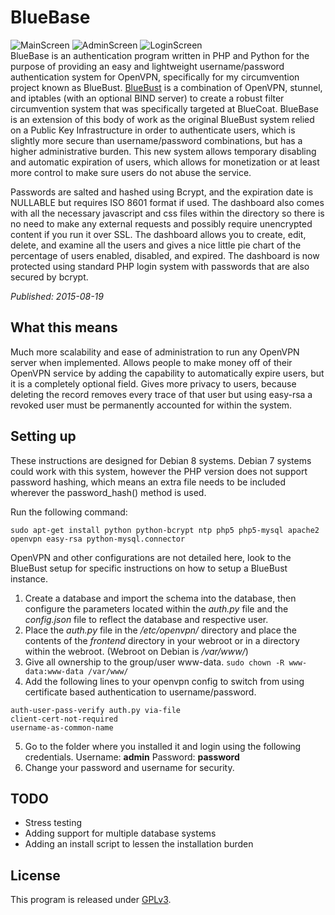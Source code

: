 # BlueBase
![MainScreen](https://lizard.company/images/bluebase1.png)
![AdminScreen](https://lizard.company/images/bluebase3.png)
![LoginScreen](https://lizard.company/images/bluebase2.png)  
BlueBase is an authentication program written in PHP and Python for the purpose of providing an easy and lightweight username/password authentication system for OpenVPN, specifically for my circumvention project known as BlueBust. [BlueBust](https://lizard.company/boards/lcrad/2-bluebust-setup) is a combination of OpenVPN, stunnel, and iptables (with an optional BIND server) to create a robust filter circumvention system that was specifically targeted at BlueCoat. BlueBase is an extension of this body of work as the original BlueBust system relied on a Public Key Infrastructure in order to authenticate users, which is slightly more secure than username/password combinations, but has a higher administrative burden. This new system allows temporary disabling and automatic expiration of users, which allows for monetization or at least more control to make sure users do not abuse the service.

Passwords are salted and hashed using Bcrypt, and the expiration date is NULLABLE but requires ISO 8601 format if used. The dashboard also comes with all the necessary javascript and css files within the directory so there is no need to make any external requests and possibly require unencrypted content if you run it over SSL. The dashboard allows you to create, edit, delete, and examine all the users and gives a nice little pie chart of the percentage of users enabled, disabled, and expired. The dashboard is now protected using standard PHP login system with passwords that are also secured by bcrypt.

*Published: 2015-08-19*

## What this means

Much more scalability and ease of administration to run any OpenVPN server when implemented. Allows people to make money off of their OpenVPN service by adding the capability to automatically expire users, but it is a completely optional field. Gives more privacy to users, because deleting the record removes every trace of that user but using easy-rsa a revoked user must be permanently accounted for within the system.

## Setting up

These instructions are designed for Debian 8 systems. Debian 7 systems could work with this system, however the PHP version does not support password hashing, which means an extra file needs to be included wherever the password_hash() method is used.

Run the following command:

`sudo apt-get install python python-bcrypt ntp php5 php5-mysql apache2 openvpn easy-rsa python-mysql.connector`

OpenVPN and other configurations are not detailed here, look to the BlueBust setup for specific instructions on how to setup a BlueBust instance.

1. Create a database and import the schema into the database, then configure the parameters located within the *auth.py* file and the *config.json* file to reflect the database and respective user.
2. Place the *auth.py* file in the */etc/openvpn/* directory and place the contents of the *frontend* directory in your webroot or in a directory within the webroot. (Webroot on Debian is */var/www/*)
3. Give all ownership to the group/user www-data. `sudo chown -R www-data:www-data /var/www/`
4. Add the following lines to your openvpn config to switch from using certificate based authentication to username/password.
```
auth-user-pass-verify auth.py via-file
client-cert-not-required
username-as-common-name
```
5. Go to the folder where you installed it and login using the following credentials. Username: **admin** Password: **password**
6. Change your password and username for security.

## TODO
 * Stress testing
 * Adding support for multiple database systems
 * Adding an install script to lessen the installation burden

## License

This program is released under [GPLv3](https://www.gnu.org/licenses/gpl.html).
